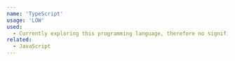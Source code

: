 ```yaml
---
name: 'TypeScript'
usage: 'LOW'
used:
  - Currently exploring this programming language, therefore no significant projects or examples
related:
  - JavaScript
---
```

